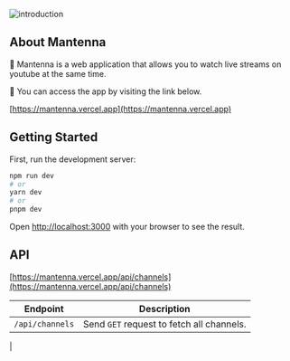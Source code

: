 ![introduction](https://user-images.githubusercontent.com/60011650/229612539-8c8f2237-0db6-4c79-a88f-ddcf62a122a6.png)

## About Mantenna

📌 Mantenna is a web application that allows you to watch live streams on youtube at the same time.

📌 You can access the app by visiting the link below.

[https://mantenna.vercel.app](https://mantenna.vercel.app)

## Getting Started

First, run the development server:

```bash
npm run dev
# or
yarn dev
# or
pnpm dev
```

Open [http://localhost:3000](http://localhost:3000) with your browser to see the result.

## API

[https://mantenna.vercel.app/api/channels](https://mantenna.vercel.app/api/channels)

| Endpoint | Description |
| - | - |
| `/api/channels` | Send `GET` request to fetch all channels. |
|
